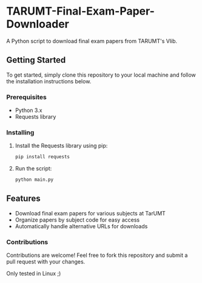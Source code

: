 # TARUMT-Final-Exam-Paper-Downloader
A Python script to download final exam papers from TARUMT's Vlib.

## Getting Started

To get started, simply clone this repository to your local machine and follow the installation instructions below.

### Prerequisites

- Python 3.x
- Requests library

### Installing
1. Install the Requests library using pip:

   ```bash
   pip install requests
   ```
      
2. Run the script:

   ```bash
   python main.py
   ```

## Features

- Download final exam papers for various subjects at TarUMT
- Organize papers by subject code for easy access
- Automatically handle alternative URLs for downloads


### Contributions
Contributions are welcome! Feel free to fork this repository and submit a pull request with your changes.

Only tested in Linux ;)

